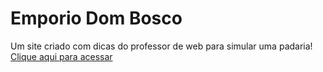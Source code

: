 # Emporio Dom Bosco
 Um site criado com dicas do professor de web para simular uma padaria!
  <a href="https://juliopiress.github.io/Emporio-Dom-Bosco/">Clique aqui para acessar</a>
